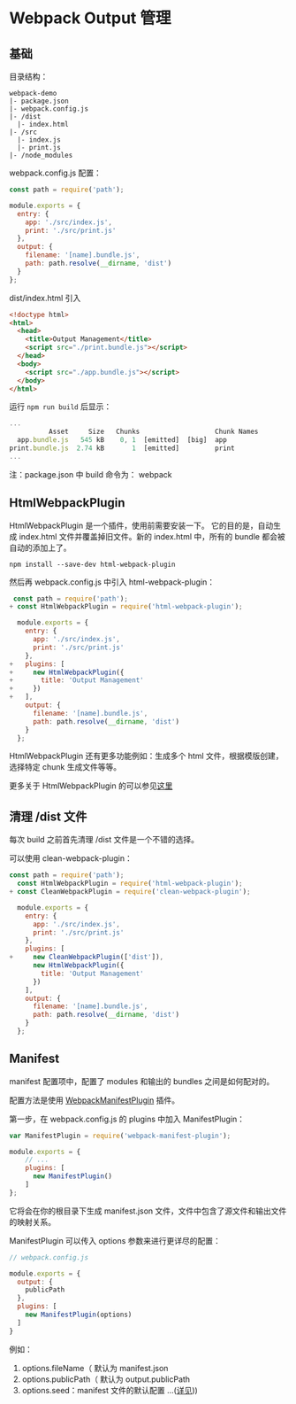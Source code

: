 # Webpack Output 管理

## 基础

目录结构：

```
webpack-demo
|- package.json
|- webpack.config.js
|- /dist
  |- index.html
|- /src
  |- index.js
  |- print.js
|- /node_modules
```

webpack.config.js 配置：

```js
const path = require('path');

module.exports = {
  entry: {
    app: './src/index.js',
    print: './src/print.js'
  },
  output: {
    filename: '[name].bundle.js',
    path: path.resolve(__dirname, 'dist')
  }
};
```

dist/index.html 引入

```html
<!doctype html>
<html>
  <head>
    <title>Output Management</title>
    <script src="./print.bundle.js"></script>
  </head>
  <body>
    <script src="./app.bundle.js"></script>
  </body>
</html>
```

运行 `npm run build` 后显示：

```js
...
          Asset     Size   Chunks                   Chunk Names
  app.bundle.js   545 kB    0, 1  [emitted]  [big]  app
print.bundle.js  2.74 kB       1  [emitted]         print
...

```

注：package.json 中 build 命令为： webpack

## HtmlWebpackPlugin

HtmlWebpackPlugin 是一个插件，使用前需要安装一下。
它的目的是，自动生成 index.html 文件并覆盖掉旧文件。新的 index.html 中，所有的 bundle 都会被自动的添加上了。

```
npm install --save-dev html-webpack-plugin
```

然后再 webpack.config.js 中引入 html-webpack-plugin：

```js
 const path = require('path');
+ const HtmlWebpackPlugin = require('html-webpack-plugin');

  module.exports = {
    entry: {
      app: './src/index.js',
      print: './src/print.js'
    },
+   plugins: [
+     new HtmlWebpackPlugin({
+       title: 'Output Management'
+     })
+   ],
    output: {
      filename: '[name].bundle.js',
      path: path.resolve(__dirname, 'dist')
    }
  };
```

HtmlWebpackPlugin 还有更多功能例如：生成多个 html 文件，根据模版创建，选择特定 chunk 生成文件等等。

更多关于 HtmlWebpackPlugin 的可以参见[这里](https://github.com/jantimon/html-webpack-plugin)

## 清理 /dist 文件

每次 build 之前首先清理 /dist 文件是一个不错的选择。

可以使用 clean-webpack-plugin：

```js
const path = require('path');
  const HtmlWebpackPlugin = require('html-webpack-plugin');
+ const CleanWebpackPlugin = require('clean-webpack-plugin');

  module.exports = {
    entry: {
      app: './src/index.js',
      print: './src/print.js'
    },
    plugins: [
+     new CleanWebpackPlugin(['dist']),
      new HtmlWebpackPlugin({
        title: 'Output Management'
      })
    ],
    output: {
      filename: '[name].bundle.js',
      path: path.resolve(__dirname, 'dist')
    }
  };
```

## Manifest

manifest 配置项中，配置了 modules 和输出的 bundles 之间是如何配对的。

配置方法是使用 [WebpackManifestPlugin](https://github.com/danethurber/webpack-manifest-plugin) 插件。

第一步，在 webpack.config.js 的 plugins 中加入 ManifestPlugin：

```js
var ManifestPlugin = require('webpack-manifest-plugin');

module.exports = {
    // ...
    plugins: [
      new ManifestPlugin()
    ]
};
```

它将会在你的根目录下生成 manifest.json 文件，文件中包含了源文件和输出文件的映射关系。

ManifestPlugin 可以传入 options 参数来进行更详尽的配置：

```js
// webpack.config.js

module.exports = {
  output: {
    publicPath
  },
  plugins: [
    new ManifestPlugin(options)
  ]
}
```

例如：

1. options.fileName（ 默认为 manifest.json
2. options.publicPath（ 默认为 output.publicPath
3. options.seed：manifest 文件的默认配置
...([详见](https://github.com/danethurber/webpack-manifest-plugin)))

